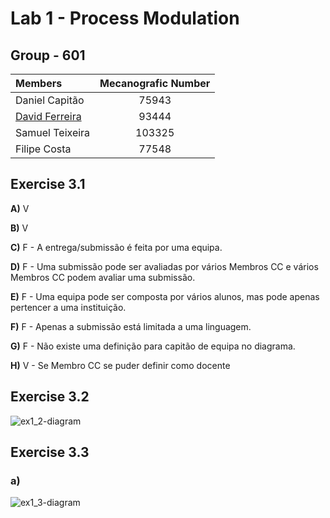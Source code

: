 # Lab 1 - Process Modulation

## Group - **601**

|   Members                     | Mecanografic Number  |
|   :-                          |   :-:                |
| Daniel Capitão | 75943 |
| <u>David Ferreira</u> | 93444 |
| Samuel Teixeira | 103325 |
| Filipe Costa | 77548 |

## Exercise 3.1

<p><b>A)</b> V </p>
<p></p>
<p><b>B)</b> V </p>
<p></p>
<p><b>C)</b> F - A entrega/submissão é feita por uma equipa. </p>
<p></p>
<p><b>D)</b> F - Uma submissão pode ser avaliadas por vários Membros CC e vários Membros CC podem avaliar uma submissão. </p>
<p></p>
<p><b>E)</b> F - Uma equipa pode ser composta por vários alunos, mas pode apenas pertencer a uma instituição. </p>
<p></p>
<p><b>F)</b> F - Apenas a submissão está limitada a uma linguagem. </p>
<p></p>
<p><b>G)</b> F - Não existe uma definição para capitão de equipa no diagrama. </p>
<p></p>
<p><b>H)</b> V - Se Membro CC se puder definir como docente</p>
<p></p>



<div style="page-break-after: always;"></div>

## Exercise 3.2

![ex1_2-diagram]()

<div style="page-break-after: always;"></div>

## Exercise 3.3
### a)
![ex1_3-diagram]()

<div style="page-break-after: always;"></div>
